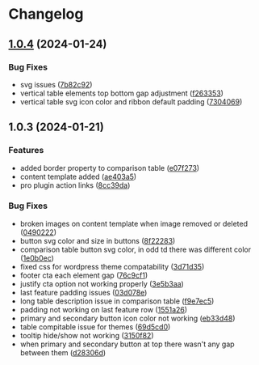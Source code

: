 # Changelog

## [1.0.4](https://github.com/dstudio-asia/saaspricing/compare/v1.0.3...v1.0.4) (2024-01-24)


### Bug Fixes

* svg issues ([7b82c92](https://github.com/dstudio-asia/saaspricing/commit/7b82c92a793c02b8a51e848c19281790609e000b))
* vertical table elements top bottom gap adjustment ([f263353](https://github.com/dstudio-asia/saaspricing/commit/f263353ee911f4cea1b92dbe73082fc970b123ac))
* vertical table svg icon color and ribbon default padding ([7304069](https://github.com/dstudio-asia/saaspricing/commit/730406958ada7c6561abf29d9f8eaa178a46918a))

## 1.0.3 (2024-01-21)


### Features

* added border property to comparison table ([e07f273](https://github.com/dstudio-asia/saaspricing/commit/e07f2731ab753d279ef626ea7eef7d1532d8c847))
* content template added ([ae403a5](https://github.com/dstudio-asia/saaspricing/commit/ae403a54808abc2964d06debfe056342dcae772b))
* pro plugin action links ([8cc39da](https://github.com/dstudio-asia/saaspricing/commit/8cc39dae179d6f8ebebfb59fce8530d8c8c4d57d))


### Bug Fixes

* broken images on content template when image removed or deleted ([0490222](https://github.com/dstudio-asia/saaspricing/commit/0490222babafdcfa5dbceaa86bda16c13d1a848b))
* button svg color and size in buttons ([8f22283](https://github.com/dstudio-asia/saaspricing/commit/8f2228357a4979bea05ebd973eb85c6a9b34757c))
* comparison table button svg color, in odd td there was different color ([1e0b0ec](https://github.com/dstudio-asia/saaspricing/commit/1e0b0ecc858a623df254f1f3ea1739c405702cbb))
* fixed css for wordpress theme compatability ([3d71d35](https://github.com/dstudio-asia/saaspricing/commit/3d71d35da2ae062786ad2966b6e1686cb547ade7))
* footer cta each element gap ([76c9cf1](https://github.com/dstudio-asia/saaspricing/commit/76c9cf132430890e777f9b9b15584bf345ac549c))
* justify cta option not working properly ([3e5b3aa](https://github.com/dstudio-asia/saaspricing/commit/3e5b3aa52163b428d0fcebdde66e22f0f5663898))
* last feature padding issues ([03d078e](https://github.com/dstudio-asia/saaspricing/commit/03d078eed2b20a217996443ff8065740b40e1146))
* long table description issue in comparison table ([f9e7ec5](https://github.com/dstudio-asia/saaspricing/commit/f9e7ec5ce051cef43604776593adada5c4784b34))
* padding not working on last feature row ([1551a26](https://github.com/dstudio-asia/saaspricing/commit/1551a26a2b44be89180e15cab2b7f2cd76f15122))
* primary and secondary button icon color not working ([eb33d48](https://github.com/dstudio-asia/saaspricing/commit/eb33d48cc695e7e211a24707a7af95f22ef50ef1))
* table compitable issue for themes ([69d5cd0](https://github.com/dstudio-asia/saaspricing/commit/69d5cd0dca84f7b965ff977d90b7993439001123))
* tooltip hide/show not working ([3150f82](https://github.com/dstudio-asia/saaspricing/commit/3150f827b97cc2ab8fe0f5a438ceae7f71c980c4))
* when primary and secondary button at top there wasn't any gap between them ([d28306d](https://github.com/dstudio-asia/saaspricing/commit/d28306d7430573f8b06b5a40ea48684917d3b120))
